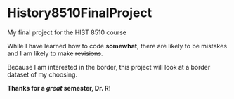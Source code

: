 # History8510FinalProject
My final project for the HIST 8510 course

While I have learned how to code **somewhat**, there are likely to be mistakes and I am likely to make ~~revisions~~. 

Because I am interested in the border, this project will look at a border dataset of my choosing. 

**Thanks for a _great_ semester, Dr. R!**
